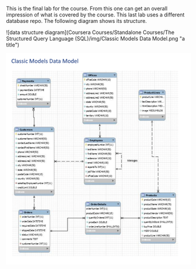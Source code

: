 This is the final lab for the course. From this one can get an overall impression of what is covered by the course. This last lab uses a different database repo. The following diagram shows its structure. 

![data structure diagram](Coursera Courses/Standalone Courses/The Structured Query Language (SQL)/img/Classic Models Data Model.png "a title")

<img title="a title" alt="Alt text" src="Coursera Courses/Standalone Courses/The Structured Query Language (SQL)/img/Classic Models Data Model.png">
